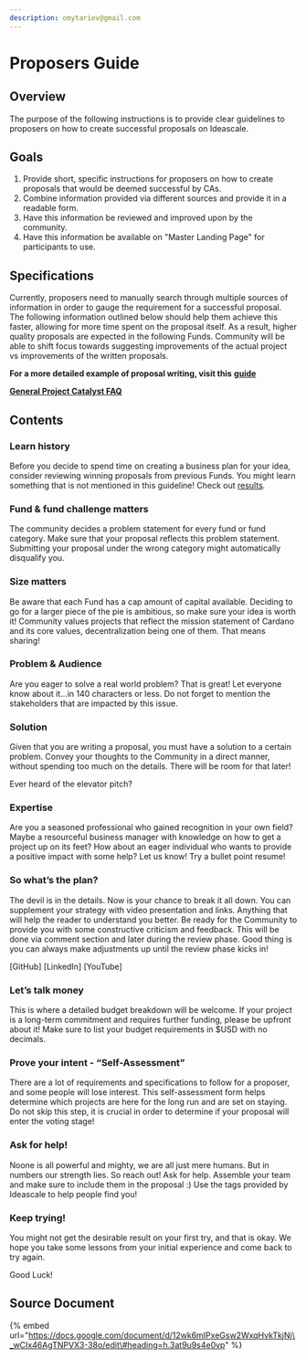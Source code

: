```yaml
---
description: omytariev@gmail.com
---
```


# Proposers Guide

## Overview

The purpose of the following instructions is to provide clear guidelines to proposers on how to create successful proposals on Ideascale.

## Goals

1. Provide short, specific instructions for proposers on how to create proposals that would be deemed successful by CAs.
2. Combine information provided via different sources and provide it in a readable form.
3. Have this information be reviewed and improved upon by the community.
4. Have this information be available on "Master Landing Page" for participants to use.

## Specifications

Currently, proposers need to manually search through multiple sources of information in order to gauge the requirement for a successful proposal. The following information outlined below should help them achieve this faster, allowing for more time spent on the proposal itself. As a result, higher quality proposals are expected in the following Funds. Community will be able to shift focus towards suggesting improvements of the actual project vs improvements of the written proposals.

**For a more detailed example of proposal writing, visit this** [**guide**](https://docs.google.com/document/d/1oE_cnP0gksdAanXV4w5DYaDNp_tbYEvyHhTUG4HYZ3Q/edit?disco=AAAAG42-Ypk&ts=5f4ffe33&usp_dm=true)

[**General Project Catalyst FAQ**](https://docs.google.com/document/u/0/d/1qYtV15WXeM_AQYvISzr0a0Qj2IzW3hDvhMBvZZ4w2jE/edit)

## Contents

### Learn history

Before you decide to spend time on creating a business plan for your idea, consider reviewing winning proposals from previous Funds. You might learn something that is not mentioned in this guideline! Check out [results](https://cardano.ideascale.com/a/pages/results)_._

### Fund & fund challenge matters

The community decides a problem statement for every fund or fund category. Make sure that your proposal reflects this problem statement. Submitting your proposal under the wrong category might automatically disqualify you.

### Size matters

Be aware that each Fund has a cap amount of capital available. Deciding to go for a larger piece of the pie is ambitious, so make sure your idea is worth it! Community values projects that reflect the mission statement of Cardano and its core values, decentralization being one of them. That means sharing!

### Problem & Audience

Are you eager to solve a real world problem? That is great! Let everyone know about it...in 140 characters or less. Do not forget to mention the stakeholders that are impacted by this issue.

### Solution

Given that you are writing a proposal, you must have a solution to a certain problem. Convey your thoughts to the Community in a direct manner, without spending too much on the details. There will be room for that later!

Ever heard of the elevator pitch?

### Expertise

Are you a seasoned professional who gained recognition in your own field? Maybe a resourceful business manager with knowledge on how to get a project up on its feet? How about an eager individual who wants to provide a positive impact with some help? Let us know! Try a bullet point resume!

### So what’s the plan?

The devil is in the details. Now is your chance to break it all down. You can supplement your strategy with video presentation and links. Anything that will help the reader to understand you better. Be ready for the Community to provide you with some constructive criticism and feedback. This will be done via comment section and later during the review phase. Good thing is you can always make adjustments up until the review phase kicks in!

\[GitHub\] \[LinkedIn\] \[YouTube\]

### Let’s talk money

This is where a detailed budget breakdown will be welcome. If your project is a long-term commitment and requires further funding, please be upfront about it! Make sure to list your budget requirements in $USD with no decimals.

### Prove your intent - “Self-Assessment”

There are a lot of requirements and specifications to follow for a proposer, and some people will lose interest. This self-assessment form helps determine which projects are here for the long run and are set on staying. Do not skip this step, it is crucial in order to determine if your proposal will enter the voting stage!

### Ask for help!

Noone is all powerful and mighty, we are all just mere humans. But in numbers our strength lies. So reach out! Ask for help. Assemble your team and make sure to include them in the proposal :\) Use the tags provided by Ideascale to help people find you!

### Keep trying!

You might not get the desirable result on your first try, and that is okay. We hope you take some lessons from your initial experience and come back to try again.

Good Luck!

## Source Document

{% embed url="https://docs.google.com/document/d/12wk6mIPxeGsw2WxqHvkTkjNj\_wCIx46AgTNPVX3-38o/edit\#heading=h.3at9u9s4e0vp" %}



